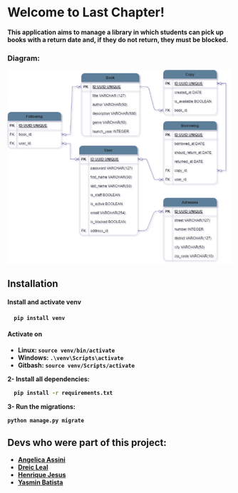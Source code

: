 <h1>Welcome to <strong>Last Chapter!<strong></h1>

This application aims to manage a library in which students can pick up books with a return date and, if they do not return, they must be blocked.

<h3>Diagram:</h3>

![Library](DER_last_chapter.png)

<h2>Installation</h2>

<h4>Install and activate venv</h3>

```bash
  pip install venv
```
<h4>Activate on</h4>

- Linux: `source venv/bin/activate`
- Windows: `.\venv\Scripts\activate`
- Gitbash: `source venv/Scripts/activate`

2- Install all dependencies:
```bash
  pip install -r requirements.txt
```
3- Run the migrations:
```bash
python manage.py migrate
```

## Devs who were part of this project:

- [Angelica Assini](https://www.linkedin.com/in/angelica-assini/)
- [Dreic Leal](https://www.linkedin.com/in/dreicleal/)
- [Henrique Jesus](https://www.linkedin.com/in/henrique-jesus128/)
- [Yasmin Batista](https://www.linkedin.com/in/tsukedev/)

